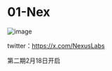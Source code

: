 # 01-Nex

![image](https://github.com/user-attachments/assets/2110a663-a5ab-49ea-9bb1-c90e81b02f0e)

twitter：https://x.com/NexusLabs

第二期2月18日开启
